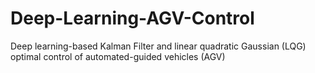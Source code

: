 # Deep-Learning-AGV-Control
 Deep learning-based Kalman Filter and linear quadratic Gaussian (LQG) optimal control of automated-guided vehicles (AGV)
